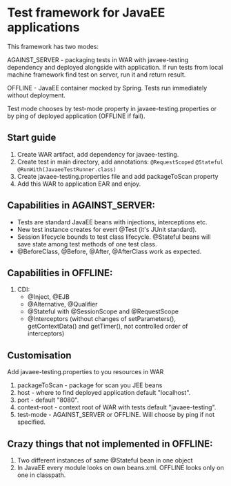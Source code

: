 # Test framework for JavaEE applications  
This framework has two modes:


AGAINST_SERVER - packaging tests in WAR with javaee-testing dependency
and deployed alongside with application. If run tests from local machine
framework find test on server, run it and return result. 


OFFLINE - JavaEE container mocked by Spring. Tests run immediately without 
deployment.


Test mode chooses by test-mode property in javaee-testing.properties or 
by ping of deployed application (OFFLINE if fail).


## Start guide
 1. Create WAR artifact, add dependency for javaee-testing.
 2. Create test in main directory, add annotations:
 `@RequestScoped`
 `@Stateful`
 `@RunWith(JavaeeTestRunner.class)`
 3. Create javaee-testing.properties file and add packageToScan property 
 4. Add this WAR to application EAR and enjoy.


## Capabilities in AGAINST_SERVER:
* Tests are standard JavaEE beans with injections, interceptions etc.
* New test instance creates for evert @Test (it's JUnit standard).
* Session lifecycle bounds to test class lifecycle. @Stateful beans will 
save state among test methods of one test class.
* @BeforeClass, @Before, @After, @AfterClass work as expected.
 

## Capabilities in OFFLINE:
1. CDI:
    * @Inject, @EJB
    * @Alternative, @Qualifier
    * @Stateful with @SessionScope and @RequestScope
    * @Interceptors (without changes of setParameters(), getContextData()
     and getTimer(), not controlled order of interceptors)
     
## Customisation
Add javaee-testing.properties to you resources in WAR

1. packageToScan - package for scan you JEE beans
2. host - where to find deployed application default "localhost". 
3. port - default "8080".
4. context-root - context root of WAR with tests default "javaee-testing".
5. test-mode - AGAINST_SERVER or OFFLINE. Will choose by ping if not specified.

## Crazy things that not implemented in OFFLINE:
1. Two different instances of same @Stateful bean in one object
2. In JavaEE every module looks on own beans.xml. OFFLINE looks only on 
one in classpath.
